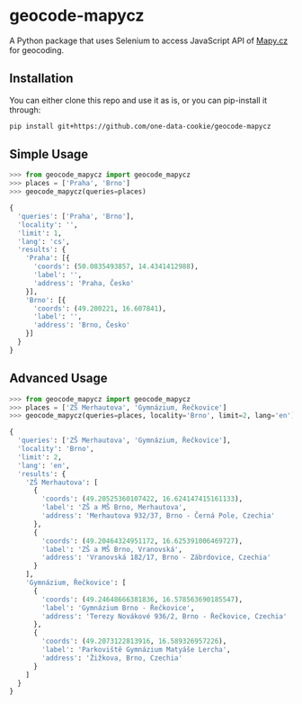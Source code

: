 # geocode-mapycz

A Python package that uses Selenium to access JavaScript API of [Mapy.cz](https://en.mapy.cz/) for geocoding.

## Installation
You can either clone this repo and use it as is, or you can pip-install it through:
```sh
pip install git+https://github.com/one-data-cookie/geocode-mapycz
```
## Simple Usage
```py
>>> from geocode_mapycz import geocode_mapycz
>>> places = ['Praha', 'Brno']     
>>> geocode_mapycz(queries=places)

{
  'queries': ['Praha', 'Brno'],
  'locality': '',
  'limit': 1,
  'lang': 'cs',
  'results': {
    'Praha': [{
      'coords': (50.0835493857, 14.4341412988),
      'label': '',
      'address': 'Praha, Česko'
    }],
    'Brno': [{
      'coords': (49.200221, 16.607841),
      'label': '',
      'address': 'Brno, Česko'
    }]
  }
}
```

## Advanced Usage
```py
>>> from geocode_mapycz import geocode_mapycz
>>> places = ['ZŠ Merhautova', 'Gymnázium, Řečkovice']     
>>> geocode_mapycz(queries=places, locality='Brno', limit=2, lang='en')

{
  'queries': ['ZŠ Merhautova', 'Gymnázium, Řečkovice'],
  'locality': 'Brno',
  'limit': 2,
  'lang': 'en',
  'results': {
    'ZŠ Merhautova': [
      {
        'coords': (49.20525360107422, 16.624147415161133),
        'label': 'ZŠ a MŠ Brno, Merhautova',
        'address': 'Merhautova 932/37, Brno - Černá Pole, Czechia'
      },
      {
        'coords': (49.20464324951172, 16.625391006469727),
        'label': 'ZŠ a MŠ Brno, Vranovská',
        'address': 'Vranovská 182/17, Brno - Zábrdovice, Czechia'
      }
    ],
    'Gymnázium, Řečkovice': [
      {
        'coords': (49.24648666381836, 16.578563690185547),
        'label': 'Gymnázium Brno - Řečkovice',
        'address': 'Terezy Novákové 936/2, Brno - Řečkovice, Czechia'
      },
      {
        'coords': (49.2073122813916, 16.589326957226),
        'label': 'Parkoviště Gymnázium Matyáše Lercha',
        'address': 'Žižkova, Brno, Czechia'
      }
    ]
  }
}
```
